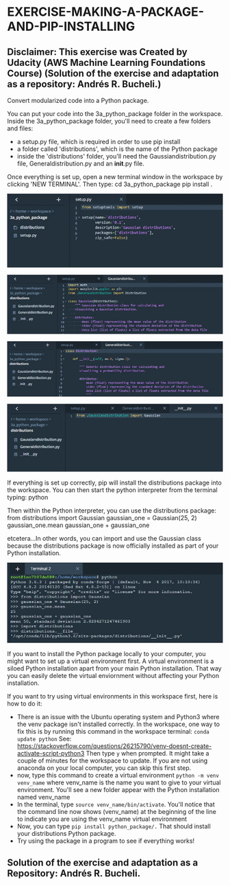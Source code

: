 # EXERCISE-MAKING-A-PACKAGE-AND-PIP-INSTALLING

## Disclaimer: This exercise was Created by Udacity (AWS Machine Learning Foundations Course) (Solution of the exercise and adaptation as a repository: Andrés R. Bucheli.)

Convert modularized code into a Python package.

You can put your code into the 3a_python_package folder in the workspace. Inside the 3a_python_package folder, you'll need to create a few folders and files:
* a setup.py file, which is required in order to use pip install
* a folder called 'distributions', which is the name of the Python package
* inside the 'distributions' folder, you'll need the Gaussiandistribution.py file, Generaldistribution.py and an __init__.py file.

Once everything is set up, open a new terminal window in the workspace by clicking 'NEW TERMINAL'. Then type:
cd 3a_python_package
pip install .

![image1](https://raw.githubusercontent.com/ARBUCHELI/EXERCISE-MAKING-A-PACKAGE-AND-PIP-INSTALLING/master/Sin%20t%C3%ADtulo1.jpg)

![image2](https://raw.githubusercontent.com/ARBUCHELI/EXERCISE-MAKING-A-PACKAGE-AND-PIP-INSTALLING/master/Sin%20t%C3%ADtulo2.jpg)

![image3](https://raw.githubusercontent.com/ARBUCHELI/EXERCISE-MAKING-A-PACKAGE-AND-PIP-INSTALLING/master/Sin%20t%C3%ADtulo3.jpg)

![image4](https://raw.githubusercontent.com/ARBUCHELI/EXERCISE-MAKING-A-PACKAGE-AND-PIP-INSTALLING/master/Sin%20t%C3%ADtulo4.jpg)

If everything is set up correctly, pip will install the distributions package into the workspace. You can then start the python interpreter from the terminal typing:
python

Then within the Python interpreter, you can use the distributions package:
from distributions import Gaussian
gaussian_one = Gaussian(25, 2)
gaussian_one.mean
gaussian_one + gaussian_one

etcetera...In other words, you can import and use the Gaussian class because the distributions package is now officially installed as part of your Python installation.

![image](https://raw.githubusercontent.com/ARBUCHELI/EXERCISE-MAKING-A-PACKAGE-AND-PIP-INSTALLING/master/Sin%20t%C3%ADtulo.jpg)

If you want to install the Python package locally to your computer, you might want to set up a virtual environment first. A virtual environment is a siloed Python installation apart from your main Python installation. That way you can easily delete the virtual enviornment without affecting your Python installation.

If you want to try using virtual environments in this workspace first, here is how to do it:
- There is an issue with the Ubuntu operating system and Python3 where the venv package isn't installed correctly. In the workspace, one way to fix this is by running this command in the workspace terminal: `conda update python` See: https://stackoverflow.com/questions/26215790/venv-doesnt-create-activate-script-python3 Then type `y` when prompted. It might take a couple of minutes for the workspace to update. If you are not using anaconda on your local computer, you can skip this first step.
- now, type this command to create a virtual environment `python -m venv venv_name` where venv_name is the name you want to give to your virtual environment. You'll see a new folder appear with the Python installation named venv_name
- In the terminal, type `source venv_name/bin/activate`. You'll notice that the command line now shows (venv_name) at the beginning of the line to indicate you are using the venv_name virtual environment
- Now, you can type `pip install python_package/.` That should install your distributions Python package.
- Try using the package in a program to see if everything works!


## Solution of the exercise and adaptation as a Repository: Andrés R. Bucheli.
